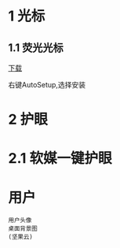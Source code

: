 
# 1 光标

## 1.1 荧光光标

[下载](http://download.csdn.net/download/rod_john/10115624)

右键AutoSetup,选择安装


# 2 护眼

# 2.1 软媒一键护眼



# 用户

    用户头像
    桌面背景图
    (坚果云)







